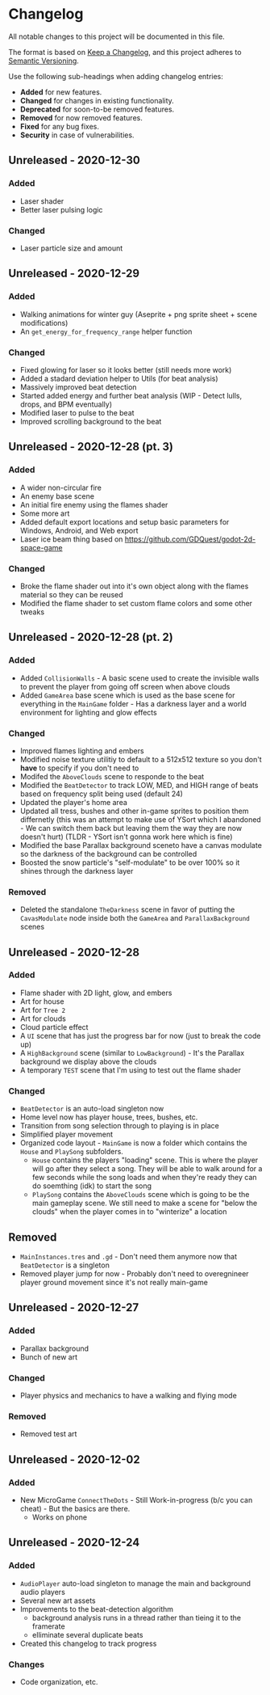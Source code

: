 # Changelog

All notable changes to this project will be documented in this file.

The format is based on [Keep a Changelog](https://keepachangelog.com/en/1.0.0/),
and this project adheres to [Semantic Versioning](https://semver.org/spec/v2.0.0.html).

Use the following sub-headings when adding changelog entries:

* __Added__ for new features.
* __Changed__ for changes in existing functionality.
* __Deprecated__ for soon-to-be removed features.
* __Removed__ for now removed features.
* __Fixed__ for any bug fixes.
* __Security__ in case of vulnerabilities.

## Unreleased - 2020-12-30

### Added

* Laser shader
* Better laser pulsing logic

### Changed

* Laser particle size and amount

## Unreleased - 2020-12-29

### Added

* Walking animations for winter guy (Aseprite + png sprite sheet + scene modifications)
* An `get_energy_for_frequency_range` helper function 

### Changed

* Fixed glowing for laser so it looks better (still needs more work)
* Added a stadard deviation helper to Utils (for beat analysis)
* Massively improved beat detection
* Started added energy and further beat analysis (WIP - Detect lulls, drops, and BPM eventually)
* Modified laser to pulse to the beat
* Improved scrolling background to the beat

## Unreleased - 2020-12-28 (pt. 3)

### Added

* A wider non-circular fire
* An enemy base scene
* An initial fire enemy using the flames shader
* Some more art
* Added default export locations and setup basic parameters for Windows, Android, and Web export
* Laser ice beam thing based on https://github.com/GDQuest/godot-2d-space-game

### Changed

* Broke the flame shader out into it's own object along with the flames material so they can be reused
* Modified the flame shader to set custom flame colors and some other tweaks

## Unreleased - 2020-12-28 (pt. 2)

### Added

* Added `CollisionWalls` - A basic scene used to create the invisible walls to prevent the player from going off screen when above clouds
* Added `GameArea` base scene which is used as the base scene for everything in the `MainGame` folder - Has a darkness layer and a world environment for lighting and glow effects

### Changed

* Improved flames lighting and embers 
* Modified noise texture utilitiy to default to a 512x512 texture so you don't __have__ to specify if you don't need to
* Modifed the `AboveClouds` scene to responde to the beat
* Modified the `BeatDetector` to track LOW, MED, and HIGH range of beats based on frequency split being used (default 24)
* Updated the player's home area
* Updated all tress, bushes and other in-game sprites to position them differnetly (this was an attempt to make use of YSort which I abandoned - We can switch them back but leaving them the way they are now doesn't hurt) (TLDR - YSort isn't gonna work here which is fine)
* Modified the base Parallax background sceneto have a canvas modulate so the darkness of the background can be controlled
* Boosted the snow particle's "self-modulate" to be over 100% so it shines through the darkness layer

### Removed

* Deleted the standalone `TheDarkness` scene in favor of putting the `CavasModulate` node inside both the `GameArea` and `ParallaxBackground` scenes

## Unreleased - 2020-12-28

### Added

* Flame shader with 2D light, glow, and embers
* Art for house
* Art for `Tree 2`
* Art for clouds
* Cloud particle effect
* A `UI` scene that has just the progress bar for now (just to break the code up)
* A `HighBackground` scene (similar to `LowBackground`) - It's the Parallax background we display above the clouds
* A temporary `TEST` scene that I'm using to test out the flame shader

### Changed

* `BeatDetector` is an auto-load singleton now
* Home level now has player house, trees, bushes, etc.
* Transition from song selection through to playing is in place
* Simplified player movement
* Organized code layout - `MainGame` is now a folder which contains the `House` and `PlaySong` subfolders.
    * `House` contains the players "loading" scene. This is where the player will go after they select a song. They will be able to walk around for a few seconds while the song loads and when they're ready they can do soemthing (idk) to start the song
    * `PlaySong` contains the `AboveClouds` scene which is going to be the main gameplay scene. We still need to make a scene for "below the clouds" when the player comes in to "winterize" a location

## Removed

* `MainInstances.tres` and `.gd` - Don't need them anymore now that `BeatDetector` is a singleton
* Removed player jump for now - Probably don't need to overegnineer player ground movement since it's not really main-game

## Unreleased - 2020-12-27

### Added

* Parallax background
* Bunch of new art

### Changed

* Player physics and mechanics to have a walking and flying mode

### Removed

* Removed test art

## Unreleased - 2020-12-02

### Added

* New MicroGame `ConnectTheDots` - Still Work-in-progress (b/c you can cheat) - But the basics are there.
  * Works on phone

## Unreleased - 2020-12-24

### Added

* `AudioPlayer` auto-load singleton to manage the main and background audio players
* Several new art assets
* Improvements to the beat-detection algorithm
    * background analysis runs in a thread rather than tieing it to the framerate
    * elliminate several duplicate beats
* Created this changelog to track progress

### Changes

* Code organization, etc.